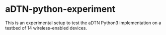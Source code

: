 # aDTN-python-experiment

This is an experimental setup to test the aDTN Python3 implementation on a testbed of 14 wireless-enabled devices.
